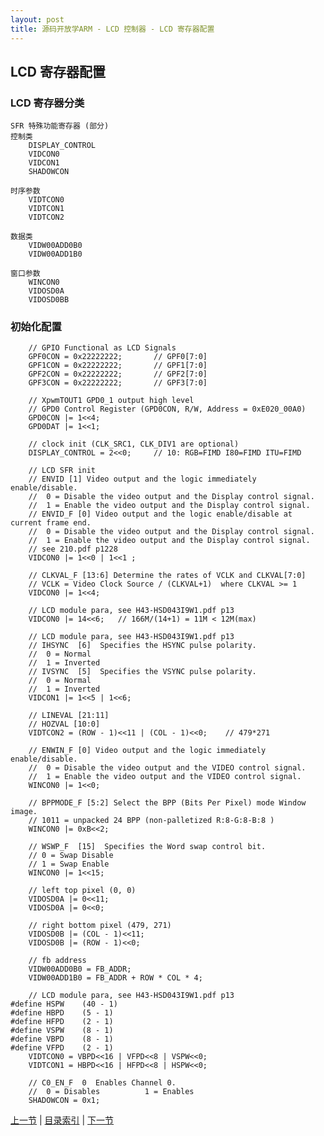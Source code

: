 ```yaml
---
layout: post
title: 源码开放学ARM - LCD 控制器 - LCD 寄存器配置
---
```


## LCD 寄存器配置

### LCD 寄存器分类

	SFR 特殊功能寄存器 (部分)
	控制类
		DISPLAY_CONTROL
		VIDCON0 
		VIDCON1
		SHADOWCON
		
	时序参数
		VIDTCON0
		VIDTCON1
		VIDTCON2
		
	数据类	
		VIDW00ADD0B0
		VIDW00ADD1B0
		
	窗口参数
		WINCON0
		VIDOSD0A
		VIDOSD0BB

### 初始化配置
		// GPIO Functional as LCD Signals
		GPF0CON = 0x22222222;		// GPF0[7:0]
		GPF1CON = 0x22222222;		// GPF1[7:0]
		GPF2CON = 0x22222222;		// GPF2[7:0]
		GPF3CON = 0x22222222;		// GPF3[7:0]
	
		// XpwmTOUT1 GPD0_1 output high level
		// GPD0 Control Register (GPD0CON, R/W, Address = 0xE020_00A0)
		GPD0CON |= 1<<4;
		GPD0DAT |= 1<<1;
	
		// clock init (CLK_SRC1, CLK_DIV1 are optional)
		DISPLAY_CONTROL = 2<<0;		// 10: RGB=FIMD I80=FIMD ITU=FIMD
	
		// LCD SFR init
		// ENVID [1] Video output and the logic immediately enable/disable. 
		//	0 = Disable the video output and the Display control signal. 
		//	1 = Enable the video output and the Display control signal. 
		// ENVID_F [0] Video output and the logic enable/disable at current frame end. 
		//	0 = Disable the video output and the Display control signal. 
		//	1 = Enable the video output and the Display control signal.  
		// see 210.pdf p1228
		VIDCON0 |= 1<<0 | 1<<1 ;
	
		// CLKVAL_F [13:6] Determine the rates of VCLK and CLKVAL[7:0]  
		// VCLK = Video Clock Source / (CLKVAL+1)  where CLKVAL >= 1  
		VIDCON0 |= 1<<4;
	
		// LCD module para, see H43-HSD043I9W1.pdf p13
		VIDCON0 |= 14<<6;	// 166M/(14+1) = 11M < 12M(max)
	
		// LCD module para, see H43-HSD043I9W1.pdf p13
		// IHSYNC  [6]  Specifies the HSYNC pulse polarity. 
		//	0 = Normal               
		//	1 = Inverted 
		// IVSYNC  [5]  Specifies the VSYNC pulse polarity. 
		//	0 = Normal               
		//	1 = Inverted 	
		VIDCON1 |= 1<<5 | 1<<6;
	
		// LINEVAL [21:11] 
		// HOZVAL [10:0] 
		VIDTCON2 = (ROW - 1)<<11 | (COL - 1)<<0;	// 479*271
	
		// ENWIN_F [0] Video output and the logic immediately enable/disable. 
		//	0 = Disable the video output and the VIDEO control signal. 
		//	1 = Enable the video output and the VIDEO control signal. 
		WINCON0 |= 1<<0;
	
		// BPPMODE_F [5:2] Select the BPP (Bits Per Pixel) mode Window image.  
		// 1011 = unpacked 24 BPP (non-palletized R:8-G:8-B:8 )  
		WINCON0 |= 0xB<<2;
	
		// WSWP_F  [15]  Specifies the Word swap control bit. 
		// 0 = Swap Disable         
		// 1 = Swap Enable 
		WINCON0 |= 1<<15;	
	
		// left top pixel (0, 0)
		VIDOSD0A |= 0<<11;
		VIDOSD0A |= 0<<0;
	
		// right bottom pixel (479, 271)
		VIDOSD0B |= (COL - 1)<<11;
		VIDOSD0B |= (ROW - 1)<<0;
	
		// fb address
		VIDW00ADD0B0 = FB_ADDR;
		VIDW00ADD1B0 = FB_ADDR + ROW * COL * 4;
	
		// LCD module para, see H43-HSD043I9W1.pdf p13
	#define HSPW 	(40 - 1)
	#define HBPD 	(5 - 1)
	#define	HFPD 	(2 - 1)
	#define VSPW	(8 - 1)
	#define VBPD 	(8 - 1)
	#define VFPD 	(2 - 1)
		VIDTCON0 = VBPD<<16 | VFPD<<8 | VSPW<<0;
		VIDTCON1 = HBPD<<16 | HFPD<<8 | HSPW<<0;
	
		// C0_EN_F  0  Enables Channel 0. 
		//	0 = Disables          1 = Enables 
		SHADOWCON = 0x1;	
	



[上一节](chp12-4.html)  |  [目录索引](../index.html)  |  [下一节](chp12-6.html)
